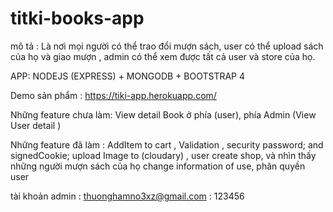 # titki-books-app
mô tả : Là nơi mọi người có thể trao đổi mượn sách, user có thể upload sách của họ và giao mượn , admin có thể xem được tất cả user và store của họ. 


APP: NODEJS (EXPRESS) + MONGODB + BOOTSTRAP 4

Demo sản phẩm : https://tiki-app.herokuapp.com/

Những feature chưa làm: View detail Book ở phía (user), phía Admin (View User detail )

Những feature đã làm : AddItem to cart ,
                          Validation ,
                          security password;
                          and signedCookie;
                          upload Image to (cloudary) ,
                          user create shop, và nhìn thấy những người mượn sách của họ 
                          change information of use,
                          phân quyền user
                         
tài khoản admin : thuonghamno3xz@gmail.com
                : 123456
